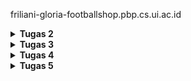friliani-gloria-footballshop.pbp.cs.ui.ac.id

<details>
<Summary><b>Tugas 2</b></Summary>
1. implementasi
- Saya memulai dengan membuat project Django baru. Diawali dengan
mengaktifkan environment, kemudian menjalankan django-admin startproject football_shop .
- Kemudian saya membuat aplikasi baru bernama main. Di dalam folder main juga berisi file-file inti seperti models.py, views.py, sub-folder templates, dan lainnya.
- kemudian saya tambahkan main ke INSTALLED-APPS pada settings.py
- selanjutnya saya membuat model Product dan menambahkan atribut wajib (name, price, description, thumbnail, category, is_featured), dengan tipe yang sudah ditentukan juga, pada models.py.
- kemudian saya membuat fungsi pada views.py yang akan dikembalikan ke template html. saya juga menambahkan template html untuk menampilkan data dari view ke browser.
- selanjutnya saya membuat sebuah routing pada urls.py.
- kemudian saya melakukan migrasi database.
- terakhir, saya melakukan deployment ke PWS.

2. ![Django MVT Architecture](images/image-1.png)
alur:

- client mengakses URL
- request masuk ke urls.py project
- Django mencari pola URLnya, kemudian mengarahkan ke fungsi di views.py pada aplikasi.
- fungsi di views.py bisa mengambil atau mengolah data dari models.py
- data dikirim ke template HTML untuk ditampilkan ke user
- django mengembalikan HTTP Response ke browser client

3. peran settings.py
settings.py menyimpan konfigurasi global project, seperti daftar aplikasi, database yang dipakai, templates, dan lainnya. settings.py berisi pengaturan dasar project.

4. cara kerja migrasi database
saat kita ubah models.py, django belum langsung mengubah database.
python manage.py makemigrations -> membuat file migrasi
python manage.py migrate -> mengeksekusi file miggrasi ke database
migrasi membuat perubahan database terkontrol.

5. mengapa Django?
karena framework django memiliki banyak fitur bawaan yang sangat berguna, memiliki struktur yang jelas, dan menerapkan standar pengembangan yang rapi, mengajarkan pola pikir clean code apalagi untuk pemula. django juga sudah sangat populer dan memiliki dokumentasi yang cukup lengkap, jadi mudah dipelajari.

6. feedback untuk asdos tutorial 1
so far, saya belum ada feedback apapun untuk asisten dosen karena saya juga belum mengalami banyak masalah dalam pengerjaan tutorial.

</details>

<details>
<Summary><b>Tugas 3</b></Summary>

1. Data delivery dibutuhkan agar bisa ada pertukaran data antar sistem
2. JSON lebih baik dan lebih populer karena formatntya lebih ringkas dan mudah dibaca, juga lebih ringan.
3. is_valid() digunakan untuk validasi data yang dimasukkan user ke dalam form. tanpa itu, aplikasi bisa menerima input yang salah atau mungkin berbahaya.
4. jika tidak ada csrf_token, penyerang bisa membuat form palsu di situs lain yang secara diam-diam mengirim permintaan ke aplikasi kita. dengan csrf_token, Django bisa memastikan request memang berasal dari form milik aplikasi kita, bukan dari pihak luar.
5. saya mengimplementasikan dimulai dari menambahkan fungsi-fungsi views baru, kemudian membuat routing untuk URL untuk masing-masing views, membuat fitur add product, dimana saya membuat tombol add product yang membawa kita ke halaman form, kemudian membuat fitur untuk melihat detail product.
6. tidak ada feedback.

![Postman - XML](images/postman-xml.png)
![Postman - JSON](images/postman-json.png)
![Postman - XML by id](images/postman-xml-by-id.png)
![Postman - JSON by id](images/postman-json-by-id.png)

</details>

<details>
<Summary><b>Tugas 4</b></Summary>

1. 
Django AuthenticationForm adalah form bawaan DJango yang digunakan untuk fitur login. Form ini otomatis menyediakan field username dan password, juga melakukan validasi. Kelebihan dari AuthenticationForm yaitu sudah terintegrasi dengan sistem autentikasi Django, validasi login sudah built-in, mendukung hashing password jadi aman, mudah digunakan karena cukup dipanggil tanpa harus menulis form dari awal. Di sisi lain, AuthenticationForm memiliki kekurangan yaitu kurang fleksibel jika butuh field tambahan (ex. OAuth seperti login dengan email atau OTP), styling terbatas (perlu dikustomisasi agar sesuai UI/UX), dan hanya cocok untuk skenario standar,tidak bisa untuk kebutuhan autentikasi kompleks.

2. 
Autentikasi: verifikasi identitas user. Diimplementasikan melalui django.contrib.auth, misal AuthenticationForm, login(), logout(), dan model User

Otorisasi: pemberian akses setelah user terautentikasi. Diimplementasikan dengan melalui permission system dan decorator (ex: @login_required)

3. 
- Session
    Kelebihan   :   data disimpan di server (lebih aman), bisa menyimpan data kompleks, tidak ter expose langsung ke client.
    Kekurangan  :   server jadi membutuhkan tempat penyimpanan tambahan dan membutuhkan mekanisme cookies untuk menyimpan session ID.
- Cookies
    Kelebihan   :   disimpan di client (tidak membebani server), lebih mudah untuk menyimpan preferensi user
    Kekurangan  :   rentan terhadap manipulasi jika tidak dienkripsi, ukurannya terbatas, tidak cocok untuk data sensitif
    
4. penggunaan cookies memiliki potensi yang beresiko, seperti bisa dicuri lewat serangan XSS, bisa di-sniffing jika tidak menggunakan HTTPS, dan bisa dimodifikasi user. Django mengatasinya dengan beberapa cara salah satunya dengan menggunakan CSRF token.

5. tahapan:
- register
    > menggunakan UserCreationForm untuk form pendaftaran
    > menambahkan register() di views.py -> render form & buat akun baru
    > menambahkan register.html untuk tampilan form
    > membuat url path untuk register

- login
    > menggunakan AuthenticationForm dan fungsi authenticate serta login
    > menambahkan login_user() di views.py
    > menambahkan login.html
    > membuat url path untuk login

- logout
    > menambahkan logout_user() di views.py
    > menambahkan button logout di main.html
    > membuat url path untuk logout

- restriksi akses
    > menggunakan @login_required(login_url='/login') di show_main dan add_product agar halaman hanya bisa diakses user yang sudah login

- cookies untuk last_login  
    > menyimpan timestamp login di cookie last_login
    > menampilkannya di main.html
    > cookies dihapus saat logout

- hubungkan model Product dengan User
    > menambahkan field user
    > set user saat add_product
    > membuat filter berdasarkan user
    > menambahkan tombol filter di main.html
    > menampilkan author di product_detail.html

</details>

<details>
<Summary><b>Tugas 5</b></Summary>

**1.** Jika terdapat beberapa CSS selector untuk suatu elemen HTML, jelaskan urutan prioritas pengambilan CSS selector tersebut!

> **A:** Urutan prioritas adalah sebagai berikut:
> * Inline Style : ditempatkan langsung di elemen HTML 
> * Internal Style Sheet : ditempatkan di tag `<style>` dalam `<head>`
> * External Style Sheet : dihubungkan melalui tag `<link>`
> * Browser Default : style bawaan browser


**2.** Mengapa responsive design menjadi konsep yang penting dalam pengembangan aplikasi web? Berikan contoh aplikasi yang sudah dan belum menerapkan responsive design, serta jelaskan mengapa!

> **A:** responsive design penting karena kebanyakan user mengakses web lewat mobile dan juga karena untuk memastikan user experience yang optimal di berbagai ukuran layar. 
Contoh yang sudah responsif web e-commerce modern seperti tokopedia dan amazon. Tampilannya rapi dan berubah dari grid di dekstop menjadi tumpukan di mobile.
Contoh yang belum responsif adalah aplikasi yang tampilan desktopnya dipaksakan ke layar mobile, perlu zoom dan scroll untuk mengakses fitur-fitur.


**3.** Jelaskan perbedaan antara margin, border, dan padding, serta cara untuk mengimplementasikan ketiga hal tersebut!

> **A:** 
> * Margin adalah jarak antar border elemen dengan elemen lain di sekitarnya. Margin digunakan untuk mengontrol ruang di luar elemen, agar ada pemisah antara elemen yang berbeda.
> * Border adalah garis yang mengelilingi padding dan konten elemen. Fungsinya untuk memvisualisasikan batas luar elemen.
> * Padding adalah jarak antar konten elemen (teks, gambar) dan bordernya. Fungsinya untuk mengontrol ruang di dalam elemen.


**4.** Jelaskan konsep flex box dan grid layout beserta kegunaannya!

> **A:** 
> * flexbox adalah sistem tata letak satu dimensi. ini berfokus pada distribusi ruang dan penyejajaran item di sepanjang satu sumbu pada satu waktu: baik horizontal maupun vertikal. Kegunaannya ideal untuk komponen kecil seperti navbar, buttons, penempatan item di dalam sebuah kotak.
> * grid layout adalah sistem tata letak dua dimensi yang memungkinkan pengaturan tata letak dalam baris dan kolom. kegunaannya ideal untuk tata letak halaman yang lebih besar dan kompleks, seperti struktur keseluruhan page web.


**5.** Jelaskan bagaimana cara kamu mengimplementasikan checklist di atas secara step-by-step (bukan hanya sekadar mengikuti tutorial)!

> **A:**
> * membuat fungsi untuk edit dan delete produk di views.py, juga menambahkan url path nya di urls.py. juga menambahkan button edit & delete
> * kustomisasi desain web dengan css tailwind. mengubah desain halaman-halaman berikut: login, register, add_product, edit_product, detail_product, dan desain main juga card product.
> * membuat navigation bar yang responsif untuk di desktop dan mobile.

</details>